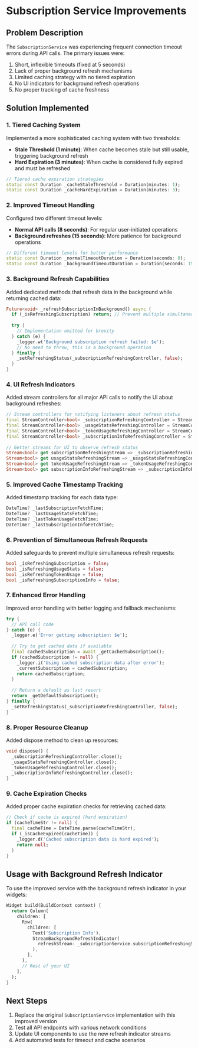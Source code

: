# Subscription Service Improvements

## Problem Description
The `SubscriptionService` was experiencing frequent connection timeout errors during API calls. The primary issues were:

1. Short, inflexible timeouts (fixed at 5 seconds)
2. Lack of proper background refresh mechanisms
3. Limited caching strategy with no tiered expiration
4. No UI indicators for background refresh operations
5. No proper tracking of cache freshness

## Solution Implemented

### 1. Tiered Caching System

Implemented a more sophisticated caching system with two thresholds:
- **Stale Threshold (1 minute)**: When cache becomes stale but still usable, triggering background refresh
- **Hard Expiration (3 minutes)**: When cache is considered fully expired and must be refreshed

```dart
// Tiered cache expiration strategies
static const Duration _cacheStaleThreshold = Duration(minutes: 1);
static const Duration _cacheHardExpiration = Duration(minutes: 3);
```

### 2. Improved Timeout Handling

Configured two different timeout levels:
- **Normal API calls (8 seconds)**: For regular user-initiated operations
- **Background refreshes (15 seconds)**: More patience for background operations

```dart
// Different timeout levels for better performance
static const Duration _normalTimeoutDuration = Duration(seconds: 8); 
static const Duration _backgroundTimeoutDuration = Duration(seconds: 15);
```

### 3. Background Refresh Capabilities

Added dedicated methods that refresh data in the background while returning cached data:
```dart
Future<void> _refreshSubscriptionInBackground() async {
  if (_isRefreshingSubscription) return; // Prevent multiple simultaneous refreshes
  
  try {
    // Implementation omitted for brevity
  } catch (e) {
    _logger.w('Background subscription refresh failed: $e');
    // No need to throw, this is a background operation
  } finally {
    _setRefreshingStatus(_subscriptionRefreshingController, false);
  }
}
```

### 4. UI Refresh Indicators

Added stream controllers for all major API calls to notify the UI about background refreshes:
```dart
// Stream controllers for notifying listeners about refresh status
final StreamController<bool> _subscriptionRefreshingController = StreamController<bool>.broadcast();
final StreamController<bool> _usageStatsRefreshingController = StreamController<bool>.broadcast();
final StreamController<bool> _tokenUsageRefreshingController = StreamController<bool>.broadcast();
final StreamController<bool> _subscriptionInfoRefreshingController = StreamController<bool>.broadcast();
  
// Getter streams for UI to observe refresh status
Stream<bool> get subscriptionRefreshingStream => _subscriptionRefreshingController.stream;
Stream<bool> get usageStatsRefreshingStream => _usageStatsRefreshingController.stream;
Stream<bool> get tokenUsageRefreshingStream => _tokenUsageRefreshingController.stream;
Stream<bool> get subscriptionInfoRefreshingStream => _subscriptionInfoRefreshingController.stream;
```

### 5. Improved Cache Timestamp Tracking

Added timestamp tracking for each data type:
```dart
DateTime? _lastSubscriptionFetchTime;
DateTime? _lastUsageStatsFetchTime;
DateTime? _lastTokenUsageFetchTime;
DateTime? _lastSubscriptionInfoFetchTime;
```

### 6. Prevention of Simultaneous Refresh Requests

Added safeguards to prevent multiple simultaneous refresh requests:
```dart
bool _isRefreshingSubscription = false;
bool _isRefreshingUsageStats = false;
bool _isRefreshingTokenUsage = false;
bool _isRefreshingSubscriptionInfo = false;
```

### 7. Enhanced Error Handling

Improved error handling with better logging and fallback mechanisms:
```dart
try {
  // API call code
} catch (e) {
  _logger.e('Error getting subscription: $e');
  
  // Try to get cached data if available
  final cachedSubscription = await _getCachedSubscription();
  if (cachedSubscription != null) {
    _logger.i('Using cached subscription data after error');
    _currentSubscription = cachedSubscription;
    return cachedSubscription;
  }
  
  // Return a default as last resort
  return _getDefaultSubscription();
} finally {
  _setRefreshingStatus(_subscriptionRefreshingController, false);
}
```

### 8. Proper Resource Cleanup

Added dispose method to clean up resources:
```dart
void dispose() {
  _subscriptionRefreshingController.close();
  _usageStatsRefreshingController.close();
  _tokenUsageRefreshingController.close();
  _subscriptionInfoRefreshingController.close();
}
```

### 9. Cache Expiration Checks

Added proper cache expiration checks for retrieving cached data:
```dart
// Check if cache is expired (hard expiration)
if (cacheTimeStr != null) {
  final cacheTime = DateTime.parse(cacheTimeStr);
  if (_isCacheExpired(cacheTime)) {
    _logger.d('Cached subscription data is hard expired');
    return null;
  }
}
```

## Usage with Background Refresh Indicator

To use the improved service with the background refresh indicator in your widgets:

```dart
Widget build(BuildContext context) {
  return Column(
    children: [
      Row(
        children: [
          Text('Subscription Info'),
          StreamBackgroundRefreshIndicator(
            refreshStream: _subscriptionService.subscriptionRefreshingStream,
          ),
        ],
      ),
      // Rest of your UI
    ],
  );
}
```

## Next Steps

1. Replace the original `SubscriptionService` implementation with this improved version
2. Test all API endpoints with various network conditions
3. Update UI components to use the new refresh indicator streams 
4. Add automated tests for timeout and cache scenarios
